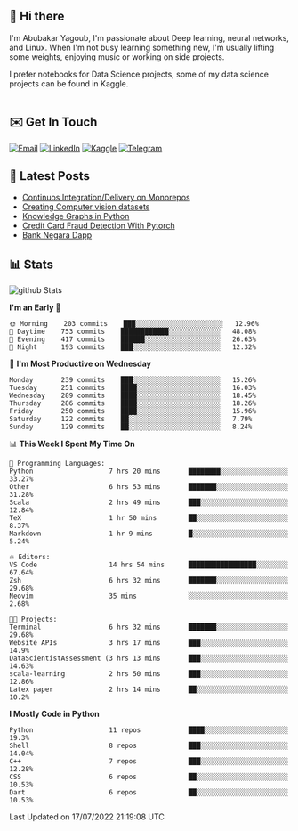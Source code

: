 ## 👋 Hi there

I'm Abubakar Yagoub, I'm passionate about Deep learning, neural networks, and
Linux. When I'm not busy learning something new, I'm usually lifting some
weights, enjoying music or working on side projects.

I prefer notebooks for Data Science projects, some of my data science projects
can be found in Kaggle. <br> <br>

## ✉️ Get In Touch

[![Email](https://img.shields.io/badge/Email-f1f1f1?style=for-the-badge&logo=gmail&logoColor=0f111a)](mailto:hi@blacksuan19.dev)
[![LinkedIn](https://img.shields.io/badge/LinkedIn-0077B5?style=for-the-badge&logo=linkedin&logoColor=white)](https://www.linkedin.com/in/blacksuan19/)
[![Kaggle](https://img.shields.io/badge/Kaggle-5acfff?style=for-the-badge&logo=kaggle&logoColor=white)](http://kaggle.com/abubakaryagob/)
[![Telegram](https://img.shields.io/badge/Telegram-2CA5E0?style=for-the-badge&logo=telegram&logoColor=white)](https://t.me/blacksuan19)

## 📩 Latest Posts

<!-- BLOG-POST-LIST:START -->
- [Continuos Integration/Delivery on Monorepos](http://blacksuan19.dev/blog/github-actions-monorepos/)
- [Creating Computer vision datasets](http://blacksuan19.dev/blog/creating-datasets/)
- [Knowledge Graphs in Python](http://blacksuan19.dev/projects/Knowledge_Graphs/)
- [Credit Card Fraud Detection With Pytorch](http://blacksuan19.dev/projects/credit-card-fraud-detection-with-pytorch/)
- [Bank Negara Dapp](http://blacksuan19.dev/projects/bank-negara/)
<!-- BLOG-POST-LIST:END -->

## 📊 Stats

![github Stats](https://github-readme-stats.vercel.app/api?username=blacksuan19&theme=github_dark&show_icons=true&count_private=true&custom_title=Github%20Stats&hide_border=true)

<!--START_SECTION:waka-->
**I'm an Early 🐤** 

```text
🌞 Morning    203 commits    ███░░░░░░░░░░░░░░░░░░░░░░   12.96% 
🌆 Daytime    753 commits    ████████████░░░░░░░░░░░░░   48.08% 
🌃 Evening    417 commits    ██████░░░░░░░░░░░░░░░░░░░   26.63% 
🌙 Night      193 commits    ███░░░░░░░░░░░░░░░░░░░░░░   12.32%

```
📅 **I'm Most Productive on Wednesday** 

```text
Monday       239 commits    ███░░░░░░░░░░░░░░░░░░░░░░   15.26% 
Tuesday      251 commits    ████░░░░░░░░░░░░░░░░░░░░░   16.03% 
Wednesday    289 commits    ████░░░░░░░░░░░░░░░░░░░░░   18.45% 
Thursday     286 commits    ████░░░░░░░░░░░░░░░░░░░░░   18.26% 
Friday       250 commits    ████░░░░░░░░░░░░░░░░░░░░░   15.96% 
Saturday     122 commits    ██░░░░░░░░░░░░░░░░░░░░░░░   7.79% 
Sunday       129 commits    ██░░░░░░░░░░░░░░░░░░░░░░░   8.24%

```


📊 **This Week I Spent My Time On** 

```text
💬 Programming Languages: 
Python                   7 hrs 20 mins       ████████░░░░░░░░░░░░░░░░░   33.27% 
Other                    6 hrs 53 mins       ███████░░░░░░░░░░░░░░░░░░   31.28% 
Scala                    2 hrs 49 mins       ███░░░░░░░░░░░░░░░░░░░░░░   12.84% 
TeX                      1 hr 50 mins        ██░░░░░░░░░░░░░░░░░░░░░░░   8.37% 
Markdown                 1 hr 9 mins         █░░░░░░░░░░░░░░░░░░░░░░░░   5.24%

🔥 Editors: 
VS Code                  14 hrs 54 mins      █████████████████░░░░░░░░   67.64% 
Zsh                      6 hrs 32 mins       ███████░░░░░░░░░░░░░░░░░░   29.68% 
Neovim                   35 mins             ░░░░░░░░░░░░░░░░░░░░░░░░░   2.68%

🐱‍💻 Projects: 
Terminal                 6 hrs 32 mins       ███████░░░░░░░░░░░░░░░░░░   29.68% 
Website APIs             3 hrs 17 mins       ███░░░░░░░░░░░░░░░░░░░░░░   14.9% 
DataScientistAssessment (3 hrs 13 mins       ███░░░░░░░░░░░░░░░░░░░░░░   14.63% 
scala-learning           2 hrs 50 mins       ███░░░░░░░░░░░░░░░░░░░░░░   12.86% 
Latex paper              2 hrs 14 mins       ██░░░░░░░░░░░░░░░░░░░░░░░   10.2%

```

**I Mostly Code in Python** 

```text
Python                   11 repos            ████░░░░░░░░░░░░░░░░░░░░░   19.3% 
Shell                    8 repos             ███░░░░░░░░░░░░░░░░░░░░░░   14.04% 
C++                      7 repos             ███░░░░░░░░░░░░░░░░░░░░░░   12.28% 
CSS                      6 repos             ██░░░░░░░░░░░░░░░░░░░░░░░   10.53% 
Dart                     6 repos             ██░░░░░░░░░░░░░░░░░░░░░░░   10.53%

```



 Last Updated on 17/07/2022 21:19:08 UTC
<!--END_SECTION:waka-->
